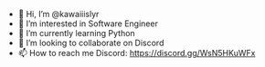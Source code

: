 - 👋 Hi, I’m @kawaiiislyr
- 👀 I’m interested in Software Engineer
- 🌱 I’m currently learning Python
- 💞️ I’m looking to collaborate on Discord
- 📫 How to reach me Discord: https://discord.gg/WsN5HKuWFx

<!---
kawaiiislyr/kawaiiislyr is a ✨ special ✨ repository because its `README.md` (this file) appears on your GitHub profile.
You can click the Preview link to take a look at your changes.
--->
